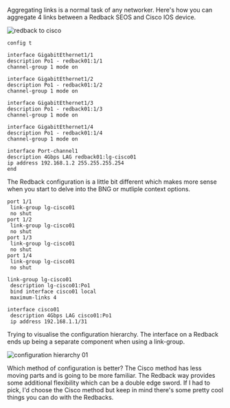 Aggregating links is a normal task of any networker. Here's how you can aggregate 4 links between a Redback SEOS and Cisco IOS device.

![redback to cisco][4]
    
    
    config t
    
    interface GigabitEthernet1/1
    description Po1 - redback01:1/1
    channel-group 1 mode on
    
    interface GigabitEthernet1/2
    description Po1 - redback01:1/2
    channel-group 1 mode on
    
    interface GigabitEthernet1/3
    description Po1 - redback01:1/3
    channel-group 1 mode on
    
    interface GigabitEthernet1/4
    description Po1 - redback01:1/4
    channel-group 1 mode on
    
    interface Port-channel1
    description 4Gbps LAG redback01:lg-cisco01
    ip address 192.168.1.2 255.255.255.254
    end 
    

The Redback configuration is a little bit different which makes more sense when you start to delve into the BNG or mutliple context options.
    
    
    port 1/1
     link-group lg-cisco01
     no shut
    port 1/2
     link-group lg-cisco01
     no shut
    port 1/3
     link-group lg-cisco01
     no shut
    port 1/4
     link-group lg-cisco01
     no shut
    
    link-group lg-cisco01
     description lg-cisco01:Po1
     bind interface cisco01 local
     maximum-links 4
    
    interface cisco01
     description 4Gbps LAG cisco01:Po1
     ip address 192.168.1.1/31  
    

Trying to visualise the configuration hierarchy. The interface on a Redback ends up being a separate component when using a link-group.

![configuration hierarchy 01][5]

Which method of configuration is better? The Cisco method has less moving parts and is going to be more familiar. The Redback way provides some additional flexibility which can be a double edge sword. If I had to pick, I'd choose the Cisco method but keep in mind there's some pretty cool things you can do with the Redbacks.

[1]: http://blog.network2501.com/2014/05/27/cisco-and-redback-link-aggregation/#disqus_thread
[2]: http://blog.network2501.com/categories/cisco
[3]: http://blog.network2501.com/categories/redback
[4]: http://blog.network2501.com/images/redback-to-cisco.png
[5]: http://blog.network2501.com/images/configuration-hierarchy-012.png

